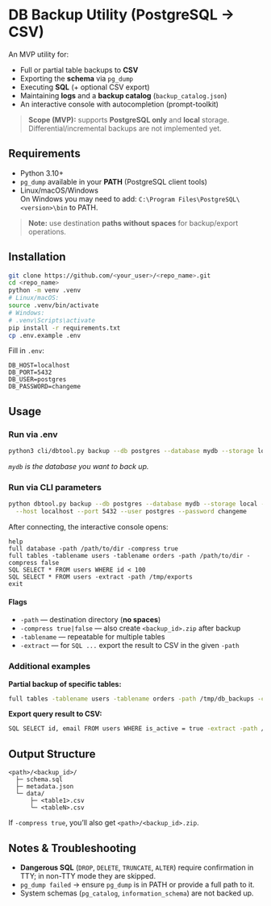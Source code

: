 # DB Backup Utility (PostgreSQL → CSV)

An MVP utility for:
- Full or partial table backups to **CSV**
- Exporting the **schema** via `pg_dump`
- Executing **SQL** (+ optional CSV export)
- Maintaining **logs** and a **backup catalog** (`backup_catalog.json`)
- An interactive console with autocompletion (prompt-toolkit)

> **Scope (MVP):** supports **PostgreSQL only** and **local** storage. Differential/incremental backups are not implemented yet.

## Requirements
- Python 3.10+
- `pg_dump` available in your **PATH** (PostgreSQL client tools)
- Linux/macOS/Windows  
  On Windows you may need to add: `C:\Program Files\PostgreSQL\<version>\bin` to PATH.

> **Note:** use destination **paths without spaces** for backup/export operations.

## Installation
```bash
git clone https://github.com/<your_user>/<repo_name>.git
cd <repo_name>
python -m venv .venv
# Linux/macOS:
source .venv/bin/activate
# Windows:
# .venv\Scripts\activate
pip install -r requirements.txt
cp .env.example .env
````

Fill in `.env`:

```dotenv
DB_HOST=localhost
DB_PORT=5432
DB_USER=postgres
DB_PASSWORD=changeme
```

## Usage

### Run via .env

```bash
python3 cli/dbtool.py backup --db postgres --database mydb --storage local --config file
```

*`mydb` is the database you want to back up.*

### Run via CLI parameters

```bash
python dbtool.py backup --db postgres --database mydb --storage local --config manual \
  --host localhost --port 5432 --user postgres --password changeme
```

After connecting, the interactive console opens:

```
help
full database -path /path/to/dir -compress true
full tables -tablename users -tablename orders -path /path/to/dir -compress false
SQL SELECT * FROM users WHERE id < 100
SQL SELECT * FROM users -extract -path /tmp/exports
exit
```

#### Flags

* `-path` — destination directory (**no spaces**)
* `-compress true|false` — also create `<backup_id>.zip` after backup
* `-tablename` — repeatable for multiple tables
* `-extract` — for `SQL ...` export the result to CSV in the given `-path`

### Additional examples

**Partial backup of specific tables:**

```bash
full tables -tablename users -tablename orders -path /tmp/db_backups -compress true
```

**Export query result to CSV:**

```bash
SQL SELECT id, email FROM users WHERE is_active = true -extract -path /tmp/query_exports
```

## Output Structure

```
<path>/<backup_id>/
  ├─ schema.sql
  ├─ metadata.json
  └─ data/
      ├─ <table1>.csv
      └─ <tableN>.csv
```

If `-compress true`, you’ll also get `<path>/<backup_id>.zip`.

## Notes & Troubleshooting

* **Dangerous SQL** (`DROP`, `DELETE`, `TRUNCATE`, `ALTER`) require confirmation in TTY; in non-TTY mode they are skipped.
* `pg_dump failed` → ensure `pg_dump` is in PATH or provide a full path to it.
* System schemas (`pg_catalog`, `information_schema`) are not backed up.
